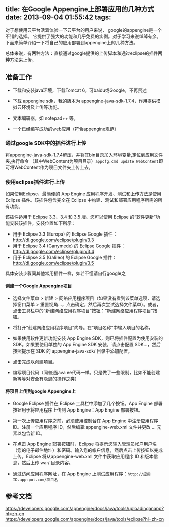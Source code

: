 title: 在Google Appengine上部署应用的几种方式
date: 2013-09-04 01:55:42
tags:
---

   
对于想使用云平台活着体验一下云平台的用户来说， google的appengine是一个不错的选择。 它提供了强大的功能和几乎免费的实例。对于学习来说绰绰有余。下面来简单介绍一下将自己的应用部署到appengine上的几种方法。

总体来说，有两种方法：直接通过google提供的上传脚本和通过eclipse的插件两种方法来上传。

<!-- more -->
 
## 准备工作

    
* 下载和安装java环境，下载Tomcat 6，可baidu或Google，不再赘述

* 下载 appengine sdk，我的版本为 appengine-java-sdk-1.7.4，作用提供模拟云环境及上传等功能。

* 文本编辑器，如 notepad++ 等。

* 一个已经编写成功的web应用（符合appengine规范）


### 通过google SDK中的插件进行上传

将appengine-java-sdk-1.7.4解压，并将其bin目录加入环境变量,定位到应用文件夹,执行命令 （其中WebContent为项目目录）`appcfg.cmd update WebContent`即可将WebContent作为项目文件夹上传上去。
 
### 使用eclipse插件进行上传

如果使用Eclipse，最简便的 App Engine 应用程序开发、测试和上传方法是使用Eclipse 插件。该插件包含完全在 Eclipse 中构建、测试和部署应用程序所需的所有功能。

该插件适用于 Eclipse 3.3、3.4 和 3.5 版。您可以使用 Eclipse 的“软件更新”功能安装该插件。安装位置如下所示：

* 用于 Eclipse 3.3 (Europa) 的 Eclipse Google 插件：http://dl.google.com/eclipse/plugin/3.3
* 用于 Eclipse 3.4 (Ganymede) 的 Eclipse Google 插件：http://dl.google.com/eclipse/plugin/3.4
* 用于 Eclipse 3.5 (Galileo) 的 Eclipse Google 插件：http://dl.google.com/eclipse/plugin/3.5

具体安装步骤同其他常用插件一样，如若不懂请自行google之

####  创建一个Google Appengine项目

* 选择文件菜单 > 新建 > 网络应用程序项目（如果没有看到该菜单选项，请选择窗口菜单 > 重置视角...，点击确定，然后再次尝试选择文件菜单）。或者，点击工具栏中的“新建网络应用程序项目”按钮：“新建网络应用程序项目”按钮。

* 将打开“创建网络应用程序项目”向导。在“项目名称”中输入项目的名称，

* 如果使用软件更新功能安装 App Engine SDK，则已将插件配置为使用安装的 SDK。如果要使用单独的 App Engine SDK 安装，请点击配置 SDK...，然后按照提示在 SDK 的 appengine-java-sdk/ 目录中添加配置。

* 点击完成以创建项目。

* 编写项目代码（同普通java ee代码一样。只是做了一些限制，比如不能创建新等等对安全有隐患的操作之类）

#### 将项目上传到google Appengine上

* Google Eclipse 插件在 Eclipse 工具栏中添加了几个按钮。App Engine 部署按钮用于将应用程序上传到 App Engine：App Engine 部署按钮。

* 第一次上传应用程序之前，必须使用控制台在 App Engine 中注册应用程序 ID。注册一个应用程序 ID，然后编辑 appengine-web.xml 文件并更改 <application>...</application> 元素以包含新 ID。

* 在点击 App Engine 部署按钮时，Eclipse 将提示您输入管理员帐户用户名（您的电子邮件地址）和密码。输入您的帐户信息，然后点击上传按钮以完成上传。Eclipse 将从appengine-web.xml 文件中获取应用程序 ID 和版本信息，然后上传 war/ 目录内容。

* 通过访问应用程序网址，在 App Engine 上测试应用程序：`http://应用ID.appspot.com/项目名`
 
## 参考文档

https://developers.google.com/appengine/docs/java/tools/uploadinganapp?hl=zh-cn
https://developers.google.com/appengine/docs/java/tools/eclipse?hl=zh-cn
 
 